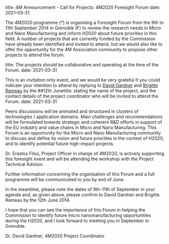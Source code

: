 title: 4M Announcement - Call for Projects: 4M2020 Foresight Forum
date: 2021-03-31

The 4M2020 programme (*) is organising a Foresight Forum from the 9th to 11th September 2014 in Grenoble (F) to review the research needs in Micro and Nano Manufacturing and inform H2020 about future priorities in this field.  A number of projects that are currently funded by the Commission have already been identified and invited to attend, but we would also like to offer the opportunity for the 4M Association community to propose other projects to attend the forum. 

title: The projects should be collaborative and operating at the time of the Forum.
date: 2021-03-31

This is an invitation only event, and we would be very grateful if you could indicate your intention to attend by replying to [David Gardner](mailto:david.gardner@ctechinnovation.com) and [Brigitte Rameau](mailto:brigitte.rameau@cea.fr) by the ##12th Junetitle: stating the name of the project, and the contact details of the project coordinator who will be invited to attend the Forum.
date: 2021-03-31

Peers discussions will be animated and structured in clusters of technologies / application domains. Main challenges and recommendations will be formulated towards strategic and coherent R&D efforts in support of the EU industry and value chains in Micro and Nano Manufacturing. This Forum is an opportunity for the Micro and Nano Manufacturing community to discuss and define its vision and future priorities in the context of H2020, and to identify potential future high-impact projects.
 
Dr. Erastos Filos, Project Officer in charge of 4M2020, is actively supporting this foresight event and will be attending the workshop with the Project Technical Advisor.
 
Further information concerning the organisation of this Forum and a full programme will be communicated to you by end of June.
 
In the meantime, please note the dates of 9th-11th of September in your agenda and, as given above, please confirm to David Gardner and Brigitte Rameau by the 12th June 2014. 
 
I hope that you can see the importance of this Forum in helping the Commission to identify future micro nanomanufacturing opportunities during the H2020, and I look forward to meeting you in September in Grenoble.

Dr. David Gardner, 4M2020 Project Coordinator
